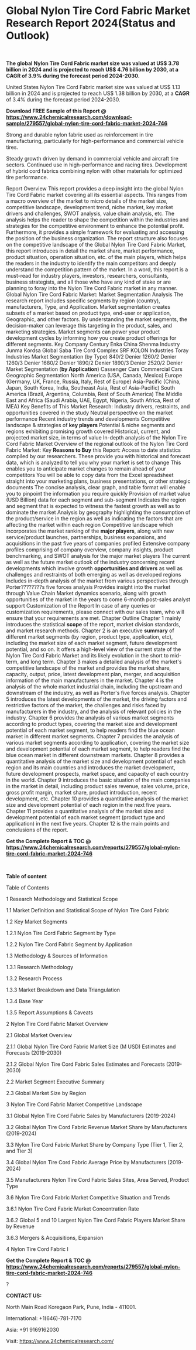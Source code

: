 <h1>Global Nylon Tire Cord Fabric Market Research Report 2024(Status and Outlook)</h1><br/><p><strong>The global Nylon Tire Cord Fabric market size was valued at US$ 3.78 billion in 2024 and is projected to reach US$ 4.76 billion by 2030, at a <strong>CAGR</strong> of 3.9% during the forecast period 2024-2030.</strong></p>
 
 
 
 <p>United States Nylon Tire Cord Fabric market size was valued at US$ 1.13 billion in 2024 and is projected to reach US$ 1.38 billion by 2030, at a <strong>CAGR</strong> of 3.4% during the forecast period 2024-2030.</p>
 
 
 
 <div><b>Download FREE Sample of this Report @ <a href="https://www.24chemicalresearch.com/download-sample/279557/global-nylon-tire-cord-fabric-market-2024-746">https://www.24chemicalresearch.com/download-sample/279557/global-nylon-tire-cord-fabric-market-2024-746</a></b></div>
 
 
 
 <p>Strong and durable nylon fabric used as reinforcement in tire manufacturing, particularly for high-performance and commercial vehicle tires.</p>
 
 
 
 <p>Steady growth driven by demand in commercial vehicle and aircraft tire sectors. Continued use in high-performance and racing tires. Development of hybrid cord fabrics combining nylon with other materials for optimized tire performance.</p>
 
 
 
 <p>Report Overview This report provides a deep insight into the global Nylon Tire Cord Fabric market covering all its essential aspects. This ranges from a macro overview of the market to micro details of the market size, competitive landscape, development trend, niche market, key market drivers and challenges, SWOT analysis, value chain analysis, etc. The analysis helps the reader to shape the competition within the industries and strategies for the competitive environment to enhance the potential profit. Furthermore, it provides a simple framework for evaluating and accessing the position of the business organization. The report structure also focuses on the competitive landscape of the Global Nylon Tire Cord Fabric Market, this report introduces in detail the market share, market performance, product situation, operation situation, etc. of the main players, which helps the readers in the industry to identify the main competitors and deeply understand the competition pattern of the market. In a word, this report is a must-read for industry players, investors, researchers, consultants, business strategists, and all those who have any kind of stake or are planning to foray into the Nylon Tire Cord Fabric market in any manner. Global Nylon Tire Cord Fabric Market: Market Segmentation Analysis The research report includes specific segments by region (country), manufacturers, Type, and Application. Market segmentation creates subsets of a market based on product type, end-user or application, Geographic, and other factors. By understanding the market segments, the decision-maker can leverage this targeting in the product, sales, and marketing strategies. Market segments can power your product development cycles by informing how you create product offerings for different segments. Key Company Century Enka China Shenma Industry Junma Kordsa Global Saba Tire Cord Complex SRF KOLON Industries Toray Industries Market Segmentation (by Type) 840/2 Denier 1260/2 Denier 1260/3 Denier 1680/2 Denier 1890/2 Denier 1890/3 Denier 2520/2 Denier Market Segmentation (<strong>by Application</strong>) Cassenger Cars Commercial Cars Geographic Segmentation North America (USA, Canada, Mexico) Europe (Germany, UK, France, Russia, Italy, Rest of Europe) Asia-Pacific (China, Japan, South Korea, India, Southeast Asia, Rest of Asia-Pacific) South America (Brazil, Argentina, Columbia, Rest of South America) The Middle East and Africa (Saudi Arabia, UAE, Egypt, Nigeria, South Africa, Rest of MEA) Key Benefits of This Market Research: Industry drivers, restraints, and opportunities covered in the study Neutral perspective on the market performance Recent industry trends and developments Competitive landscape & strategies of <strong>key players</strong> Potential & niche segments and regions exhibiting promising growth covered Historical, current, and projected market size, in terms of value In-depth analysis of the Nylon Tire Cord Fabric Market Overview of the regional outlook of the Nylon Tire Cord Fabric Market: Key <strong>Reasons to Buy</strong> this Report: Access to date statistics compiled by our researchers. These provide you with historical and forecast data, which is analyzed to tell you why your market is set to change This enables you to anticipate market changes to remain ahead of your competitors You will be able to copy data from the Excel spreadsheet straight into your marketing plans, business presentations, or other strategic documents The concise analysis, clear graph, and table format will enable you to pinpoint the information you require quickly Provision of market value (USD Billion) data for each segment and sub-segment Indicates the region and segment that is expected to witness the fastest growth as well as to dominate the market Analysis by geography highlighting the consumption of the product/service in the region as well as indicating the factors that are affecting the market within each region Competitive landscape which incorporates the market ranking of the <strong>major players</strong>, along with new service/product launches, partnerships, business expansions, and acquisitions in the past five years of companies profiled Extensive company profiles comprising of company overview, company insights, product benchmarking, and SWOT analysis for the major market players The current as well as the future market outlook of the industry concerning recent developments which involve growth <strong>opportunities and drivers</strong> as well as challenges and restraints of both emerging as well as developed regions Includes in-depth analysis of the market from various perspectives through Porter????????s five forces analysis Provides insight into the market through Value Chain Market dynamics scenario, along with growth opportunities of the market in the years to come 6-month post-sales analyst support Customization of the Report In case of any queries or customization requirements, please connect with our sales team, who will ensure that your requirements are met. Chapter Outline Chapter 1 mainly introduces the statistical <strong>scope</strong> of the report, market division standards, and market research methods. Chapter 2 is an executive <strong>summary</strong> of different market segments (by region, product type, application, etc), including the market size of each market segment, future development potential, and so on. It offers a high-level view of the current state of the Nylon Tire Cord Fabric Market and its likely evolution in the short to mid-term, and long term. Chapter 3 makes a detailed analysis of the market&#39;s competitive landscape of the market and provides the market share, capacity, output, price, latest development plan, merger, and acquisition information of the main manufacturers in the market. Chapter 4 is the analysis of the whole market industrial chain, including the upstream and downstream of the industry, as well as Porter&#39;s five forces analysis. Chapter 5 introduces the latest developments of the market, the driving factors and restrictive factors of the market, the challenges and risks faced by manufacturers in the industry, and the analysis of relevant policies in the industry. Chapter 6 provides the analysis of various market segments according to product types, covering the market size and development potential of each market segment, to help readers find the blue ocean market in different market segments. Chapter 7 provides the analysis of various market segments according to application, covering the market size and development potential of each market segment, to help readers find the blue ocean market in different downstream markets. Chapter 8 provides a quantitative analysis of the market size and development potential of each region and its main countries and introduces the market development, future development prospects, market space, and capacity of each country in the world. Chapter 9 introduces the basic situation of the main companies in the market in detail, including product sales revenue, sales volume, price, gross profit margin, market share, product introduction, recent development, etc. Chapter 10 provides a quantitative analysis of the market size and development potential of each region in the next five years. Chapter 11 provides a quantitative analysis of the market size and development potential of each market segment (product type and application) in the next five years. Chapter 12 is the main points and conclusions of the report.</p>
 
 
 
 <div><b>Get the Complete Report & TOC @ <a href="https://www.24chemicalresearch.com/reports/279557/global-nylon-tire-cord-fabric-market-2024-746">https://www.24chemicalresearch.com/reports/279557/global-nylon-tire-cord-fabric-market-2024-746</a></b></div>
 
 
 
 <p><br />
 
 <b>Table of content</b></p>
 
 
 
 <p>Table of Contents<br />
 
 1 Research Methodology and Statistical Scope<br />
 
 1.1 Market Definition and Statistical Scope of Nylon Tire Cord Fabric<br />
 
 1.2 Key Market Segments<br />
 
 1.2.1 Nylon Tire Cord Fabric Segment by Type<br />
 
 1.2.2 Nylon Tire Cord Fabric Segment by Application<br />
 
 1.3 Methodology & Sources of Information<br />
 
 1.3.1 Research Methodology<br />
 
 1.3.2 Research Process<br />
 
 1.3.3 Market Breakdown and Data Triangulation<br />
 
 1.3.4 Base Year<br />
 
 1.3.5 Report Assumptions & Caveats<br />
 
 2 Nylon Tire Cord Fabric Market Overview<br />
 
 2.1 Global Market Overview<br />
 
 2.1.1 Global Nylon Tire Cord Fabric Market Size (M USD) Estimates and Forecasts (2019-2030)<br />
 
 2.1.2 Global Nylon Tire Cord Fabric Sales Estimates and Forecasts (2019-2030)<br />
 
 2.2 Market Segment Executive Summary<br />
 
 2.3 Global Market Size by Region<br />
 
 3 Nylon Tire Cord Fabric Market Competitive Landscape<br />
 
 3.1 Global Nylon Tire Cord Fabric Sales by Manufacturers (2019-2024)<br />
 
 3.2 Global Nylon Tire Cord Fabric Revenue Market Share by Manufacturers (2019-2024)<br />
 
 3.3 Nylon Tire Cord Fabric Market Share by Company Type (Tier 1, Tier 2, and Tier 3)<br />
 
 3.4 Global Nylon Tire Cord Fabric Average Price by Manufacturers (2019-2024)<br />
 
 3.5 Manufacturers Nylon Tire Cord Fabric Sales Sites, Area Served, Product Type<br />
 
 3.6 Nylon Tire Cord Fabric Market Competitive Situation and Trends<br />
 
 3.6.1 Nylon Tire Cord Fabric Market Concentration Rate<br />
 
 3.6.2 Global 5 and 10 Largest Nylon Tire Cord Fabric Players Market Share by Revenue<br />
 
 3.6.3 Mergers & Acquisitions, Expansion<br />
 
 4 Nylon Tire Cord Fabric I</p>
 
 
 
 <div><b>Get the Complete Report & TOC @ <a href="https://www.24chemicalresearch.com/reports/279557/global-nylon-tire-cord-fabric-market-2024-746">https://www.24chemicalresearch.com/reports/279557/global-nylon-tire-cord-fabric-market-2024-746</a></b></div>
 
 
 
 <p>? </p>
 
 
 
 <p><b>CONTACT US:</b><br />
 
 North Main Road Koregaon Park, Pune, India - 411001.<br />
 
 International: +1(646)-781-7170<br />
 
 Asia: +91 9169162030<br />
 
 Visit: <a href="https://www.24chemicalresearch.com/">https://www.24chemicalresearch.com/</a></p>
